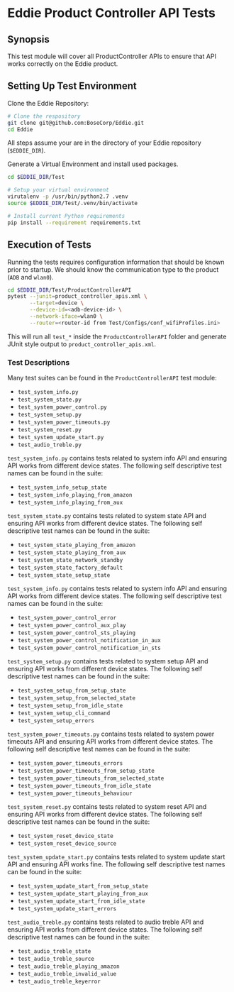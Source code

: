 # Eddie Product Controller API Tests

## Synopsis
This test module will cover all ProductController APIs to ensure that API works correctly on the Eddie product. 


## Setting Up Test Environment

Clone the Eddie Repository:
```bash
# Clone the respository
git clone git@github.com:BoseCorp/Eddie.git
cd Eddie
```
All steps assume your are in the directory of your Eddie repository (`$EDDIE_DIR`).

Generate a Virtual Environment and install used packages.
```bash
cd $EDDIE_DIR/Test

# Setup your virtual environment
virutalenv -p /usr/bin/python2.7 .venv
source $EDDIE_DIR/Test/.venv/bin/activate

# Install current Python requirements
pip install --requirement requirements.txt
```

## Execution of Tests
Running the tests requires configuration information that should be known prior to startup. We should know the 
communication type to the product (`ADB` and `wlan0`).

```bash
cd $EDDIE_DIR/Test/ProductControllerAPI
pytest --junit=product_controller_apis.xml \
       --target=device \
       --device-id=<adb-device-id> \
       --network-iface=wlan0 \
       --router=<router-id from Test/Configs/conf_wifiProfiles.ini>
```
This will run all `test_*` inside the `ProductControllerAPI` folder and generate JUnit style output to 
`product_controller_apis.xml`. 

### Test Descriptions
Many test suites can be found in the `ProductControllerAPI` test module:
- `test_system_info.py`
- `test_system_state.py`
- `test_system_power_control.py`
- `test_system_setup.py`
- `test_system_power_timeouts.py`
- `test_system_reset.py`
- `test_system_update_start.py`
- `test_audio_treble.py`

`test_system_info.py` contains tests related to system info API and ensuring API works from different device states. 
The following self descriptive test names can be found in the suite:
- `test_system_info_setup_state`
- `test_system_info_playing_from_amazon`
- `test_system_info_playing_from_aux`

`test_system_state.py` contains tests related to system state API and ensuring API works from different device states.
The following self descriptive test names can be found in the suite:
- `test_system_state_playing_from_amazon`
- `test_system_state_playing_from_aux`
- `test_system_state_network_standby`
- `test_system_state_factory_default`
- `test_system_state_setup_state`

`test_system_info.py` contains tests related to system info API and ensuring API works from different device states.
The following self descriptive test names can be found in the suite:
- `test_system_power_control_error`
- `test_system_power_control_aux_play`
- `test_system_power_control_sts_playing`
- `test_system_power_control_notification_in_aux`
- `test_system_power_control_notification_in_sts`

`test_system_setup.py` contains tests related to system setup API and ensuring API works from different device states.
The following self descriptive test names can be found in the suite:
- `test_system_setup_from_setup_state`
- `test_system_setup_from_selected_state`
- `test_system_setup_from_idle_state`
- `test_system_setup_cli_command`
- `test_system_setup_errors`

`test_system_power_timeouts.py` contains tests related to system power timeouts API and ensuring API works from different device states.
The following self descriptive test names can be found in the suite:
- `test_system_power_timeouts_errors`
- `test_system_power_timeouts_from_setup_state`
- `test_system_power_timeouts_from_selected_state`
- `test_system_power_timeouts_from_idle_state`
- `test_system_power_timeouts_behaviour`

`test_system_reset.py` contains tests related to system reset API and ensuring API works from different device states. 
The following self descriptive test names can be found in the suite:
- `test_system_reset_device_state`
- `test_system_reset_device_source`

`test_system_update_start.py` contains tests related to system update start API and ensuring API works fine.
The following self descriptive test names can be found in the suite:
- `test_system_update_start_from_setup_state`
- `test_system_update_start_playing_from_aux`
- `test_system_update_start_from_idle_state`
- `test_system_update_start_errors`

`test_audio_treble.py` contains tests related to audio treble API and ensuring API works from different device states. 
The following self descriptive test names can be found in the suite:
- `test_audio_treble_state`
- `test_audio_treble_source`
- `test_audio_treble_playing_amazon`
- `test_audio_treble_invalid_value`
- `test_audio_treble_keyerror`
